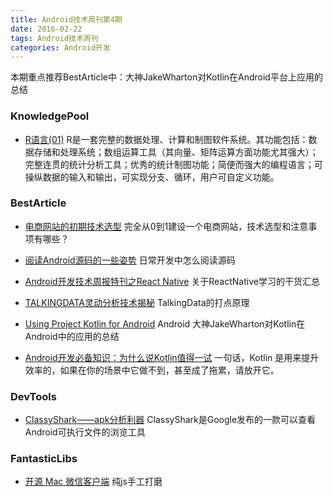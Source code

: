 ```yaml
---
title: Android技术周刊第4期
date: 2016-02-22
tags: Android技术周刊
categories: Android开发
---
```

本期重点推荐BestArticle中：大神JakeWharton对Kotlin在Android平台上应用的总结

<!--more-->

### KnowledgePool

* [R语言(01)](http://dannylee1991.github.io/2016/02/29/R%E8%AF%AD%E8%A8%80%EF%BC%8801%EF%BC%89%EF%BC%8DR%E5%BF%AB%E9%80%9F%E5%85%A5%E9%97%A8/) R是一套完整的数据处理、计算和制图软件系统。其功能包括：数据存储和处理系统；数组运算工具（其向量、矩阵运算方面功能尤其强大）；完整连贯的统计分析工具；优秀的统计制图功能；简便而强大的编程语言；可操纵数据的输入和输出，可实现分支、循环，用户可自定义功能。

### BestArticle
* [电商网站的初期技术选型](http://www.infoq.com/cn/articles/e-commerce-web-tech-stack) 完全从0到1建设一个电商网站，技术选型和注意事项有哪些？

* [阅读Android源码的一些姿势](http://zhuanlan.zhihu.com/kaede/20564614) 日常开发中怎么阅读源码

* [Android开发技术周报特刊之React Native](http://www.androidweekly.cn/android-dev-special-weekly-react-native/ ) 关于ReactNative学习的干货汇总

* [TALKINGDATA灵动分析技术揭秘](http://blog.talkingdata.net/?p=3778) TalkingData的打点原理

* [Using Project Kotlin for Android](https://docs.google.com/document/d/1ReS3ep-hjxWA8kZi0YqDbEhCqTt29hG8P44aA9W0DM8/edit?hl=en&forcehl=1# ) Android 大神JakeWharton对Kotlin在Android中的应用的总结

* [Android开发必备知识：为什么说Kotlin值得一试](https://mp.weixin.qq.com/s?__biz=MzA3NTYzODYzMg==&mid=404087761&idx=1&sn=d80625ee52f860a7a2ed4c238d2151b6&scene=1&srcid=0225QQBEkQDEgwdiU2NLUcIN&key=710a5d99946419d9ccd16b7a8f76c1e361a550e2913b9faaa03629fc47c8101e359ddd6f56b49ba5fb492397af237e23&ascene=0&uin=MjI1NTE5NDA2Mw%3D%3D) 一句话，Kotlin 是用来提升效率的，如果在你的场景中它做不到，甚至成了拖累，请放开它。

### DevTools
* [ClassyShark——apk分析利器](https://mp.weixin.qq.com/s?__biz=MzA4NTQwNDcyMA==&mid=402526638&idx=1&sn=bdd13a3cb722e72f67d4dcc1af0f620d&scene=1&srcid=0302hfrFeK6egppOSAc3YX1S&key=710a5d99946419d9b6b1065588a39c2f4cf1c11b6c978e30fca915cfa5a47278ed9697f4438c150e481795c543d2da28&ascene=0&uin=MjI1NTE5NDA2Mw%3D%3D) ClassyShark是Google发布的一款可以查看Android可执行文件的浏览工具

### FantasticLibs

* [开源 Mac 微信客户端](https://github.com/geeeeeeeeek/electronic-wechat)  纯js手工打磨

